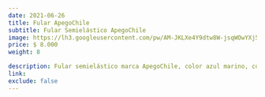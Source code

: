 ```yaml
---
date: 2021-06-26
title: Fular ApegoChile
subtitle: Fular Semielástico ApegoChile
image: https://lh3.googleusercontent.com/pw/AM-JKLXe4Y9dtw8W-jsqWOwYXj5PZFFcT1IKlsM_F5sjn6oVevcuw_AiaA6_G2BEMsaR8iH3K6NIkeyXtuzOvNhiuRsa29KEddgxywE7_J4-DLcuQoaqPXsIyic85htC5rsNvC4VQ7Lq3Za2zRQVSC60Xz5S6Q=w828-h621-no?authuser=0
price: $ 8.000
weight: 8

description: Fular semielástico marca ApegoChile, color azul marino, como nuevo
link: 
exclude: false
---
```

